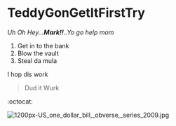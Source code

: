 # TeddyGonGetItFirstTry
*Uh Oh*
*Hey...**Mark!!**..Yo go help mom*

1. Get in to the bank
2. Blow the vault
3. Steal da mula 

I hop dis work
>Dud it Wurk

:octocat:

![1200px-US_one_dollar_bill,_obverse,_series_2009.jpg](TeddyGonGetItFirstTry/1200px-US_one_dollar_bill,_obverse,_series_2009.jpg)

